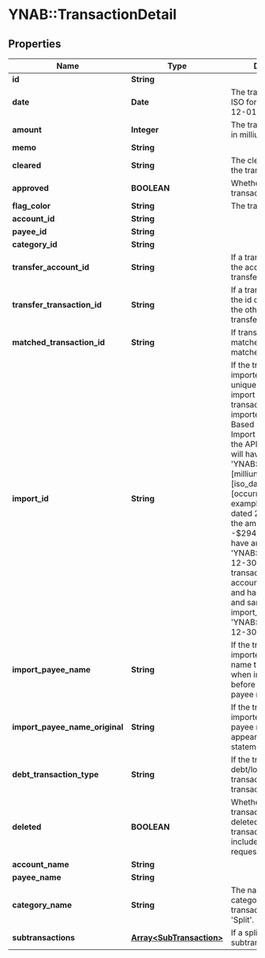 # YNAB::TransactionDetail

## Properties
Name | Type | Description | Notes
------------ | ------------- | ------------- | -------------
**id** | **String** |  | 
**date** | **Date** | The transaction date in ISO format (e.g. 2016-12-01) | 
**amount** | **Integer** | The transaction amount in milliunits format | 
**memo** | **String** |  | [optional] 
**cleared** | **String** | The cleared status of the transaction | 
**approved** | **BOOLEAN** | Whether or not the transaction is approved | 
**flag_color** | **String** | The transaction flag | [optional] 
**account_id** | **String** |  | 
**payee_id** | **String** |  | [optional] 
**category_id** | **String** |  | [optional] 
**transfer_account_id** | **String** | If a transfer transaction, the account to which it transfers | [optional] 
**transfer_transaction_id** | **String** | If a transfer transaction, the id of transaction on the other side of the transfer | [optional] 
**matched_transaction_id** | **String** | If transaction is matched, the id of the matched transaction | [optional] 
**import_id** | **String** | If the transaction was imported, this field is a unique (by account) import identifier.  If this transaction was imported through File Based Import or Direct Import and not through the API, the import_id will have the format: &#39;YNAB:[milliunit_amount]:[iso_date]:[occurrence]&#39;.  For example, a transaction dated 2015-12-30 in the amount of -$294.23 USD would have an import_id of &#39;YNAB:-294230:2015-12-30:1&#39;.  If a second transaction on the same account was imported and had the same date and same amount, its import_id would be &#39;YNAB:-294230:2015-12-30:2&#39;. | [optional] 
**import_payee_name** | **String** | If the transaction was imported, the payee name that was used when importing and before applying any payee rename rules | [optional] 
**import_payee_name_original** | **String** | If the transaction was imported, the original payee name as it appeared on the statement | [optional] 
**debt_transaction_type** | **String** | If the transaction is a debt/loan account transaction, the type of transaction | [optional] 
**deleted** | **BOOLEAN** | Whether or not the transaction has been deleted.  Deleted transactions will only be included in delta requests. | 
**account_name** | **String** |  | 
**payee_name** | **String** |  | [optional] 
**category_name** | **String** | The name of the category.  If a split transaction, this will be &#39;Split&#39;. | [optional] 
**subtransactions** | [**Array&lt;SubTransaction&gt;**](SubTransaction.md) | If a split transaction, the subtransactions. | 


